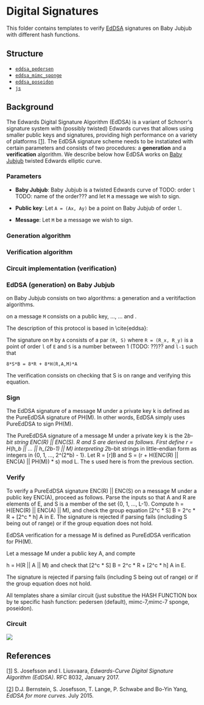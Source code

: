 # Digital Signatures

This folder contains templates to verify [EdDSA](https://en.wikipedia.org/wiki/EdDSA) signatures on Baby Jubjub with different hash functions.

## Structure

- [`eddsa_pedersen`](eddsa)
- [`eddsa_mimc_sponge`](eddsa_mimc_sponge)
- [`eddsa_poseidon`](eddsa_poseidon)
- [`js`](js)

## Background 

The Edwards Digital Signature Algorithm (EdDSA) is a variant of Schnorr's signature system with (possibly twisted) Edwards curves that allows using smaller public keys and signatures, providing high performance on a variety of platforms [[1]](https://tools.ietf.org/html/rfc8032). The EdDSA signature scheme needs to be instatiated with certain parameters and consists of two procedures: a **generation** and a **verification** algorithm. We describe below how EdDSA works on [Baby Jubjub](https://github.com/ethereum/EIPs/pull/2494/files) twisted Edwards elliptic curve.

### Parameters

- **Baby Jubjub**: Baby Jubjub is a twisted Edwards curve of TODO: order `l` TODO: name of the order??? and let `M` a message we wish to sign. 

- **Public key**: Let `A = (Ax, Ay)` be a point on Baby Jubjub of order `l`.

- **Message**: Let `M` be a message we wish to sign.

### Generation algorithm

### Verification algorithm

### Circuit implementation (verification)

### EdDSA (generation) on Baby Jubjub




on Baby Jubjub consists on two algorithms: a generation and a veritifaction algorithms.

on a message `M` consists
on a public key, ..., ... and .


The description of this protocol is based in \cite{eddsa}:  	

The signature on `M` by `A` consists of a par `(R, S)` where `R = (R_x, R_y)` is a point of order `l` of `E` and `S` is a number between 1 (TODO: ??)?? and `l-1` such that 
```
8*S*B = 8*R + 8*H(R,A,M)*A
```

The verification consists on checking that S is on range and 
verifying this equation.

### Sign

The EdDSA signature of a message M under a private key k is defined
as the PureEdDSA signature of PH(M).  In other words, EdDSA simply
uses PureEdDSA to sign PH(M).

The PureEdDSA signature of a message M under a private key k is the
2*b-bit string ENC(R) || ENC(S).  R and S are derived as follows.
First define r = H(h_b || ... || h_(2b-1) || M) interpreting 2*b-bit
strings in little-endian form as integers in {0, 1, ..., 2^(2*b) -
1}.  Let R = [r]B and S = (r + H(ENC(R) || ENC(A) || PH(M)) * s) mod
L.  The s used here is from the previous section.

### Verify

To verify a PureEdDSA signature ENC(R) || ENC(S) on a message M under
a public key ENC(A), proceed as follows.  Parse the inputs so that A
and R are elements of E, and S is a member of the set {0, 1, ...,
L-1}.  Compute h = H(ENC(R) || ENC(A) || M), and check the group
equation [2^c * S] B = 2^c * R + [2^c * h] A in E.  The signature is
rejected if parsing fails (including S being out of range) or if the
group equation does not hold.

EdDSA verification for a message M is defined as PureEdDSA
verification for PH(M).

Let a message M under a public key A, and compte

h = H(R || A || M) and check that [2^c * S] B = 2^c * R + [2^c * h] A in E.

The signature is rejected if parsing fails (including S being out of range) or if the
group equation does not hold.

All templates share a similar circuit (just substitue the HASH FUNCTION box
by te specific hash function: pedersen (default), mimc-7,mimc-7 sponge, poseidon).

### Circuit

![](https://i.imgur.com/Ejx9Kdd.png)

## References

[[1]](https://tools.ietf.org/html/rfc8032)  S. Josefsson and I. Liusvaara, *Edwards-Curve Digital Signature Algorithm (EdDSA)*. RFC 8032, January 2017.

[[2]](http://ed25519.cr.yp.to/eddsa-20150704.pdf)  D.J. Bernstein, S. Josefsson, T. Lange, P. Schwabe and Bo-Yin Yang, *EdDSA for more curves*. July 2015.